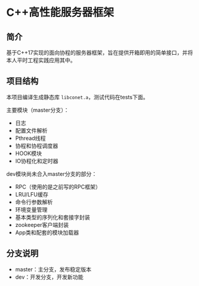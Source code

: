 # C++高性能服务器框架

## 简介

基于C++17实现的面向协程的服务器框架，旨在提供开箱即用的简单接口，并将本人平时工程实践应用其中。

## 项目结构

本项目编译生成静态库 `libconet.a`，测试代码在tests下面。

主要模块（master分支）：

- 日志
- 配置文件解析
- Pthread线程
- 协程和协程调度器
- HOOK模块
- IO协程化和定时器

dev模块尚未合入master分支的部分：

- RPC（使用的是之前写的RPC框架）
- LRU/LFU缓存
- 命令行参数解析
- 环境变量管理
- 基本类型的序列化和套接字封装
- zookeeper客户端封装
- App类和配套的模块加载器

## 分支说明

- master：主分支，发布稳定版本
- dev：开发分支，开发新功能